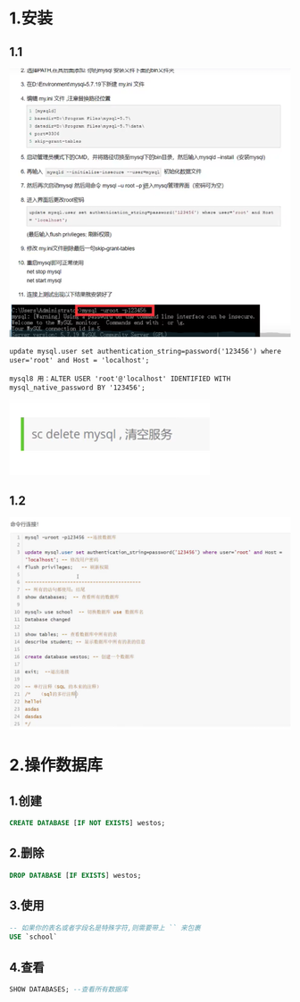 # 1.安装

## 1.1

![image-20210320185731731](assets.MySQL/image-20210320185731731.png)

```
update mysql.user set authentication_string=password('123456') where user='root' and Host = 'localhost';

mysql8 用：ALTER USER 'root'@'localhost' IDENTIFIED WITH mysql_native_password BY '123456';
```

![image-20210320190720812](assets.MySQL/image-20210320190720812.png)

## 1.2

![image-20210320194215387](assets.MySQL/image-20210320194215387.png)

# 2.操作数据库

## 1.创建

```sql
CREATE DATABASE [IF NOT EXISTS] westos;
```

## 2.删除

```sql
DROP DATABASE [IF EXISTS] westos;
```

## 3.使用

```sql
-- 如果你的表名或者字段名是特殊字符,则需要带上 `` 来包裹
USE `school`
```

## 4.查看

```sql
SHOW DATABASES; --查看所有数据库
```

